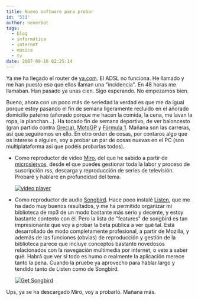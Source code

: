 ```yaml
---
title: Nuevo software para probar
id: '531'
author: neverbot
tags:
  - blog
  - informática
  - internet
  - música
  - tv
date: 2007-09-16 02:25:14
---
```


Ya me ha llegado el router de [ya.com](http://www.ya.com/). El ADSL no funciona. He llamado y me han puesto eso que ellos llaman una "incidencia". En 48 horas me llamaban. Han pasado ya unas cien. Sigo esperando. No empezamos bien.

Bueno, ahora con un poco más de seriedad la verdad es que me da igual porque estoy pasando el fin de semana ligeramente recluido en el añorado domicilio paterno (añorado porque me hacen la comida, la cena, me lavan la ropa, la planchan...). Ha tocado fin de semana deportivo, de ver baloncesto (gran partido contra [Grecia](http://en.wikipedia.org/wiki/Greece)), [MotoGP](http://en.wikipedia.org/wiki/Motogp) y [Fórmula 1](http://en.wikipedia.org/wiki/Formula_1). Mañana son las carreras, así que seguiremos en ello. En otro orden de cosas, por contaros algo que os interese a alguien, voy a probar un par de cosas nuevas en el PC (son multiplataforma así que podéis probarlas todos).

*   Como reproductor de vídeo [Miro](http://www.getmiro.com/), del que he sabido a partir de [microsiervos](http://www.microsiervos.com/archivo/peliculas-tv/tv-a-la-carta-con-miro.html), desde el que puedes gestionar toda la labor y proceso de suscripción rss, descarga y reproducción de series de televisión. Probaré y hablaré en profundidad del tema.
    
    [](http://www.getmiro.com/ "Get Miro - The Free Open-Source Video Platform.")
    
    [![video player](http://www.getmiro.com/img/buttons/miro-button-grey-125X38.png)](http://www.getmiro.com/ "Get Miro - The Free Open-Source Video Platform.")
    
*   Como reproductor de audio [Songbird](http://www.songbirdnest.com/). Hace poco instalé [Listen](http://www.listen-project.org/), que me ha dado muy buenos resultados, y me ha permitido organizar mi biblioteca de mp3 de un modo bastante más serio y decente, y estoy bastante contento con él. Pero la lista de "features" de songbird es tan impresionante que voy a probar la beta pública a ver qué tal. Está desarrollado de modo completamente profesional, a partir de Mozilla, y además de las funciones (obvias) de reproducción y gestión de la biblioteca parece que incluye conceptos bastante novedosos relacionados con la navegación multimedia por internet, o vete a saber qué. Habrá que ver si todo es humo o realmente la aplicación merece tanto la pena. Cuando la pruebe ya aprovecho para hablar largo y tendido tanto de Listen como de Songbird.
    
    [![Get Songbird](http://songbirdnest.com/files/images/button_guitar.png)](http://songbirdnest.com/partners)
    

Ups, ya se ha descargado Miro, voy a probarlo. Mañana más.